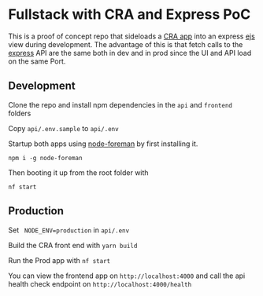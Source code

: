 # Fullstack with CRA and Express PoC

This is a proof of concept repo that sideloads a [CRA app](https://create-react-app.dev) into an express [ejs](https://ejs.co/) view during development. The advantage of this is that fetch calls to the [express](https://expressjs.com/) API are the same both in dev and in prod since the UI and API load on the same Port.

## Development

Clone the repo and install npm dependencies in the `api` and `frontend` folders

Copy `api/.env.sample` to `api/.env`

Startup both apps using [node-foreman](https://github.com/strongloop/node-foreman) by first installing it.

`npm i -g node-foreman`

Then booting it up from the root folder with

`nf start`

## Production

Set ` NODE_ENV=production` in `api/.env`

Build the CRA front end with `yarn build`

Run the Prod app with `nf start`

You can view the frontend app on `http://localhost:4000` and call the api health check endpoint on `http://localhost:4000/health`
